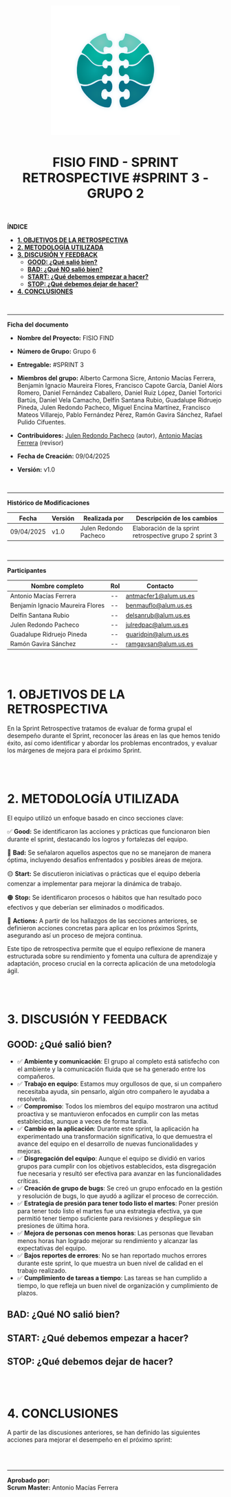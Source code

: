 <!-- ---
title: "SPRINT RETROSPECTIVE #SPRINT 3 - GRUPO 2"                    # CHANGE IF NEEDED
subtitle: "FISIO FIND - Grupo 6 - #SPRINT 3"
author: [Antonio Macías Ferrera, Benjamín Ignacio Maureira Flores, Delfín Santana Rubio, Guadalupe Ridruejo Pineda, Julen Redondo Pacheco, Ramón Gavira Sánchez]
date: "10/04/2025"                                        # CHANGE IF NEEDED
subject: "ISPP"
lang: "es"
toc: true
titlepage: true
titlepage-text-color: "1C1C1C"
titlepage-rule-color: "1C1C1C"
titlepage-rule-height: 0
colorlinks: true
linkcolor: blue
titlepage-background: "../.backgrounds/background4V.pdf"  # CHANGE IF NEEDED
header-left: "SPRINT RETROSPECTIVE SPRINT 3"              # CHANGE IF NEEDED
header-right: "10/04/2025"                                # CHANGE IF NEEDED
footer-left: "FISIO FIND"
documentclass: scrartcl
classoption: "table"
--- -->

<!-- COMMENT THIS WHEN EXPORTING TO PDF -->
<p align="center">
  <img src="../../.img/Logo_FisioFind_Verde_sin_fondo.webp" alt="Logo FisioFind" width="300" />
</p>

<h1 align="center" style="font-size: 30px; font-weight: bold;">
  FISIO FIND  -  SPRINT RETROSPECTIVE #SPRINT 3 - GRUPO 2
</h1>

<br>

**ÍNDICE**
- [**1. OBJETIVOS DE LA RETROSPECTIVA**](#1-objetivos-de-la-retrospectiva)
- [**2. METODOLOGÍA UTILIZADA**](#2-metodología-utilizada)
- [**3. DISCUSIÓN Y FEEDBACK**](#3-discusión-y-feedback)
  - [**GOOD: ¿Qué salió bien?**](#good-qué-salió-bien)
  - [**BAD: ¿Qué NO salió bien?**](#bad-qué-no-salió-bien)
  - [**START: ¿Qué debemos empezar a hacer?**](#start-qué-debemos-empezar-a-hacer)
  - [**STOP: ¿Qué debemos dejar de hacer?**](#stop-qué-debemos-dejar-de-hacer)
- [**4. CONCLUSIONES**](#4-conclusiones)
<!-- COMMENT WHEN EXPORTING TO PDF -->

<br>

---

**Ficha del documento**

- **Nombre del Proyecto:** FISIO FIND

- **Número de Grupo:** Grupo 6

- **Entregable:** #SPRINT 3

- **Miembros del grupo:** Alberto Carmona Sicre, Antonio Macías Ferrera, Benjamín Ignacio Maureira Flores, Francisco Capote García, Daniel Alors Romero, Daniel Fernández Caballero, Daniel Ruiz López, Daniel Tortorici Bartús, Daniel Vela Camacho, Delfín Santana Rubio, Guadalupe Ridruejo Pineda, Julen Redondo Pacheco, Miguel Encina Martínez, Francisco Mateos Villarejo, Pablo Fernández Pérez, Ramón Gavira Sánchez, Rafael Pulido Cifuentes.

- **Contribuidores:** [Julen Redondo Pacheco](https://github.com/Julenrp) (autor), [Antonio Macías Ferrera](https://github.com/antoniommff) (revisor)

- **Fecha de Creación:** 09/04/2025 

- **Versión:** v1.0

<br>

---

**Histórico de Modificaciones**

| Fecha      | Versión | Realizada por                    | Descripción de los cambios |
|------------|---------|----------------------------------|----------------------------|
| 09/04/2025 | v1.0    | Julen Redondo Pacheco           | Elaboración de la sprint retrospective grupo 2 sprint 3 |

<br>

---

**Participantes**

| Nombre completo | Rol | Contacto |
|----------------|-----|----------|
| Antonio Macías Ferrera | -- | antmacfer1@alum.us.es |
| Benjamín Ignacio Maureira Flores | -- | benmauflo@alum.us.es |
| Delfín Santana Rubio | -- | delsanrub@alum.us.es |
| Julen Redondo Pacheco | -- | julredpac@alum.us.es |
| Guadalupe Ridruejo Pineda | -- | guaridpin@alum.us.es |
| Ramón Gavira Sánchez | -- | ramgavsan@alum.us.es |

<br>

<!-- \newpage -->

<br>

# **1. OBJETIVOS DE LA RETROSPECTIVA**
En la Sprint Retrospective tratamos de evaluar de forma grupal el desempeño durante el Sprint, reconocer las áreas en las que hemos tenido éxito, así como identificar y abordar los problemas encontrados, y evaluar los márgenes de mejora para el próximo Sprint.

<br>

<br>

# **2. METODOLOGÍA UTILIZADA**
El equipo utilizó un enfoque basado en cinco secciones clave:

✅ **Good:** Se identificaron las acciones y prácticas que funcionaron bien durante el sprint, destacando los logros y fortalezas del equipo.

🔴 **Bad:** Se señalaron aquellos aspectos que no se manejaron de manera óptima, incluyendo desafíos enfrentados y posibles áreas de mejora.  

🟡 **Start:** Se discutieron iniciativas o prácticas que el equipo debería comenzar a implementar para mejorar la dinámica de trabajo.

🟠 **Stop:** Se identificaron procesos o hábitos que han resultado poco efectivos y que deberían ser eliminados o modificados.

🔵 **Actions:** A partir de los hallazgos de las secciones anteriores, se definieron acciones concretas para aplicar en los próximos Sprints, asegurando así un proceso de mejora continua.

Este tipo de retrospectiva permite que el equipo reflexione de manera estructurada sobre su rendimiento y fomenta una cultura de aprendizaje y adaptación, proceso crucial en la correcta aplicación de una metodología ágil.

<br>

<br>

# **3. DISCUSIÓN Y FEEDBACK**

## **GOOD: ¿Qué salió bien?**
- ✅ **Ambiente y comunicación**: El grupo al completo está satisfecho con el ambiente y la comunicación fluida que se ha generado entre los compañeros.
- ✅ **Trabajo en equipo**: Estamos muy orgullosos de que, si un compañero necesitaba ayuda, sin pensarlo, algún otro compañero le ayudaba a resolverla.
- ✅ **Compromiso**: Todos los miembros del equipo mostraron una actitud proactiva y se mantuvieron enfocados en cumplir con las metas establecidas, aunque a veces de forma tardía.
- ✅ **Cambio en la aplicación**: Durante este sprint, la aplicación ha experimentado una transformación significativa, lo que demuestra el avance del equipo en el desarrollo de nuevas funcionalidades y mejoras.
- ✅ **Disgregación del equipo**: Aunque el equipo se dividió en varios grupos para cumplir con los objetivos establecidos, esta disgregación fue necesaria y resultó ser efectiva para avanzar en las funcionalidades críticas.
- ✅ **Creación de grupo de bugs**: Se creó un grupo enfocado en la gestión y resolución de bugs, lo que ayudó a agilizar el proceso de corrección.
- ✅ **Estrategia de presión para tener todo listo el martes**: Poner presión para tener todo listo el martes fue una estrategia efectiva, ya que permitió tener tiempo suficiente para revisiones y despliegue sin presiones de última hora.
- ✅ **Mejora de personas con menos horas**: Las personas que llevaban menos horas han logrado mejorar su rendimiento y alcanzar las expectativas del equipo.
- ✅ **Bajos reportes de errores**: No se han reportado muchos errores durante este sprint, lo que muestra un buen nivel de calidad en el trabajo realizado.
- ✅ **Cumplimiento de tareas a tiempo**: Las tareas se han cumplido a tiempo, lo que refleja un buen nivel de organización y cumplimiento de plazos.

## **BAD: ¿Qué NO salió bien?**

## **START: ¿Qué debemos empezar a hacer?**

## **STOP: ¿Qué debemos dejar de hacer?**

<br>

<br>

# **4. CONCLUSIONES**
A partir de las discusiones anteriores, se han definido las siguientes acciones para mejorar el desempeño en el próximo sprint:

<br>

<br>

---

**Aprobado por:**  
**Scrum Master:** Antonio Macías Ferrera
